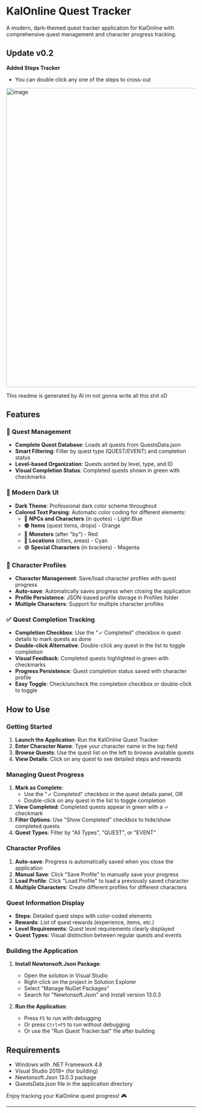 # KalOnline Quest Tracker

A modern, dark-themed quest tracker application for KalOnline with comprehensive quest management and character progress tracking.

## Update v0.2
**Added Steps Tracker**
- You can double click any one of the steps to cross-out
<img width="1086" height="793" alt="image" src="https://github.com/user-attachments/assets/26d53d16-5a7d-4204-94bc-830cfb174fd5" />




This readme is generated by AI im not gonna write all this shit xD
## Features

### 🎯 Quest Management
- **Complete Quest Database**: Loads all quests from QuestsData.json
- **Smart Filtering**: Filter by quest type (QUEST/EVENT) and completion status
- **Level-based Organization**: Quests sorted by level, type, and ID
- **Visual Completion Status**: Completed quests shown in green with checkmarks

### 🎨 Modern Dark UI
- **Dark Theme**: Professional dark color scheme throughout
- **Colored Text Parsing**: Automatic color coding for different elements:
  - 🔵 **NPCs and Characters** (in quotes) - Light Blue
  - 🟠 **Items** (quest items, drops) - Orange  
  - 🔴 **Monsters** (after "by") - Red
  - 🔵 **Locations** (cities, areas) - Cyan
  - 🟣 **Special Characters** (in brackets) - Magenta

### 👤 Character Profiles
- **Character Management**: Save/load character profiles with quest progress
- **Auto-save**: Automatically saves progress when closing the application
- **Profile Persistence**: JSON-based profile storage in Profiles folder
- **Multiple Characters**: Support for multiple character profiles

### ✅ Quest Completion Tracking
- **Completion Checkbox**: Use the "✓ Completed" checkbox in quest details to mark quests as done
- **Double-click Alternative**: Double-click any quest in the list to toggle completion
- **Visual Feedback**: Completed quests highlighted in green with checkmarks
- **Progress Persistence**: Quest completion status saved with character profile
- **Easy Toggle**: Check/uncheck the completion checkbox or double-click to toggle

## How to Use

### Getting Started
1. **Launch the Application**: Run the KalOnline Quest Tracker
2. **Enter Character Name**: Type your character name in the top field
3. **Browse Quests**: Use the quest list on the left to browse available quests
4. **View Details**: Click on any quest to see detailed steps and rewards

### Managing Quest Progress
1. **Mark as Complete**:
   - Use the "✓ Completed" checkbox in the quest details panel, OR
   - Double-click on any quest in the list to toggle completion
2. **View Completed**: Completed quests appear in green with a ✓ checkmark
3. **Filter Options**: Use "Show Completed" checkbox to hide/show completed quests
4. **Quest Types**: Filter by "All Types", "QUEST", or "EVENT"

### Character Profiles
1. **Auto-save**: Progress is automatically saved when you close the application
2. **Manual Save**: Click "Save Profile" to manually save your progress
3. **Load Profile**: Click "Load Profile" to load a previously saved character
4. **Multiple Characters**: Create different profiles for different characters

### Quest Information Display
- **Steps**: Detailed quest steps with color-coded elements
- **Rewards**: List of quest rewards (experience, items, etc.)
- **Level Requirements**: Quest level requirements clearly displayed
- **Quest Types**: Visual distinction between regular quests and events


### Building the Application

1. **Install Newtonsoft.Json Package**:
   - Open the solution in Visual Studio
   - Right-click on the project in Solution Explorer
   - Select "Manage NuGet Packages"
   - Search for "Newtonsoft.Json" and install version 13.0.3

3. **Run the Application**:
   - Press `F5` to run with debugging
   - Or press `Ctrl+F5` to run without debugging
   - Or use the "Run Quest Tracker.bat" file after building

## Requirements
- Windows with .NET Framework 4.8
- Visual Studio 2019+ (for building)
- Newtonsoft.Json 13.0.3 package
- QuestsData.json file in the application directory

Enjoy tracking your KalOnline quest progress! 🎮

---
